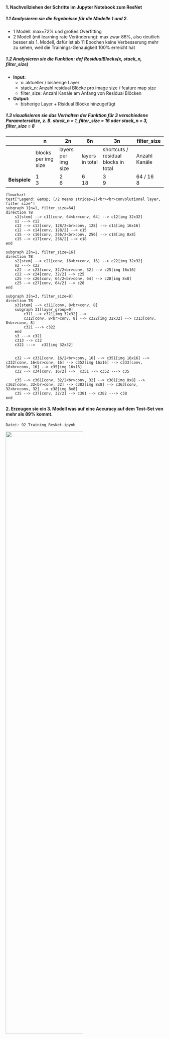 #### 1\. Nachvollziehen der Schritte im Jupyter Notebook zum ResNet

##### 1\.1 Analysieren sie die Ergebnisse für die Modelle 1 und 2.

* 1 Modell: max=72% und großes Overfitting
* 2 Modell (mit learning rate Veränderung): max zwar 86%, also deutlich besser als 1. Modell, dafür ist ab 11 Epochen keine Verbesserung mehr zu sehen, weil die Trainings-Genauigkeit 100% erreicht hat

##### 1\.2 Analysieren sie die Funktion: def ResidualBlocks(x, stack_n, filter_size)

* **Input:**
  * x: aktueller / bisherige Layer
  * stack_n: Anzahl residual Blöcke pro image size / feature map size
  * filter_size: Anzahl Kanäle am Anfang von Residual Blöcken
* **Output:**
  * bisherige Layer + Risidual Blöcke hinzugefügt

##### 1\.3 visualisieren sie das Verhalten der Funktion für 3 verschiedene Parametersätze, z. B. stack_n = 1, filter_size = 16 oder stack_n = 3, filter_size = 8

|  | n | 2n | 6n | 3n | filter_size |
|--|---|----|----|----|-------------|
|  | blocks per img size | layers per img size | layers in total | shortcuts / residual blocks in total | Anzahl Kanäle |
| **Beispiele** | 1<br />3 | 2<br />6 | 6<br />18 | 3<br />9 | 64 / 16<br />8 |

```mermaid
flowchart
test["Legend: &emsp; (/2 means strides=2)<br><br>convolutional layer, filter size"]
subgraph 1[n=1, filter_size=64]
direction TB
	s1[stem] --> c11[conv, 64<br>conv, 64] --> c12[img 32x32]
	s1 ---> c12
	c12 --> c13[conv, 128/2<br>conv, 128] --> c15[img 16x16]
	c12 --> c14[conv, 128/2] --> c15
	c15 --> c16[conv, 256/2<br>conv, 256] --> c18[img 8x8]
	c15 --> c17[conv, 256/2] --> c18
end

subgraph 2[n=1, filter_size=16]
direction TB
	s2[stem] --> c21[conv, 16<br>conv, 16] --> c22[img 32x32]
	s2 ---> c22
	c22 --> c23[conv, 32/2<br>conv, 32] --> c25[img 16x16]
	c22 --> c24[conv, 32/2] --> c25
	c25 --> c26[conv, 64/2<br>conv, 64] --> c28[img 8x8]
	c25 --> c27[conv, 64/2] --> c28
end

subgraph 3[n=3, filter_size=8]
direction TB
	s3[stem] --> c311[conv, 8<br>conv, 8]
	subgraph 31[layer_group=0]
        c311 --> c321[img 32x32] -->
        c312[conv, 8<br>conv, 8] --> c322[img 32x32] --> c313[conv, 8<br>conv, 8]
        c321 ---> c322
	end
	s3 ---> c321
	c313 --> c32
	c322 --->	c32[img 32x32]
	
	
	c32 --> c331[conv, 16/2<br>conv, 16] --> c351[img 16x16] --> c332[conv, 16<br>conv, 16] --> c352[img 16x16] --> c333[conv, 16<br>conv, 16] --> c35[img 16x16]
	c32 --> c34[conv, 16/2] -->  c351 --> c352 ---> c35
	
	c35 --> c361[conv, 32/2<br>conv, 32] --> c381[img 8x8] --> c362[conv, 32<br>conv, 32] --> c382[img 8x8] --> c363[conv, 32<br>conv, 32] --> c38[img 8x8]
	c35 --> c37[conv, 32/2] --> c381 --> c382 ---> c38
end
```

#### 2\. Erzeugen sie ein 3. Modell was auf eine Accuracy auf dem Test-Set von mehr als 89% kommt.

```
Datei: 92_Training_ResNet.ipynb
```

<img src="image16692041019600.png" width=70% />

##### 2.1 Änderungen

- Hinzufügen von Conv-Layern beim Stem Network, am Beginn der Architektur, die Sprünge waren (32, 32, 3) auf (32, 32, 64) jetzt: (32, 32, 3) -> (32, 32, 16) -> (32, 32, 32) -> (32, 32, 64)
- Einfügen einer Augmentation, Parameter:

  - width_shift_range  = 0.1

  - height_shift_range = 0.1

  - horizontal_flip        = ture

  - rotation_range       = 10

  - zoom_range           = [ 0.9, 1.2 ]

  - shear_range           = 5
- Scheduler umkonfigurieren
  - Learning rate wird um Faktor 10 verkleinert (von 0,1 -> 0,01 -> 0,001) bei den Epochen 65 und 88.

##### 2.2 Analyse

- Bei der ersten Änderung der Learningrate kommen wir in den ersten 100 Epochen auf 91% [Epoche 65]
- Die zweite Änderung macht augenscheinlich keinen großen Einfluss [Epoche 88], könnte durch weitere feine Justierung noch optimiert werden
- Nach den ersten 100 Epochen schaffen wir nicht ganz die 92%, die Besten Ergebnisse sind: bei Epoche 83 und 94 mit einem Wert von 91,93% (Validierungswert)
- Was auffällt, wir haben bei den ersten 100 Epochen eine Trainingaccuracy von annähernd 100%
- zwischen 100 und 200 Epochen pendelt es sich bei 92% ein, was die val_accuracy angeht.
- Das Beste Ergebnis ist zwischen 100 und 200 Epochen mit 92,19%